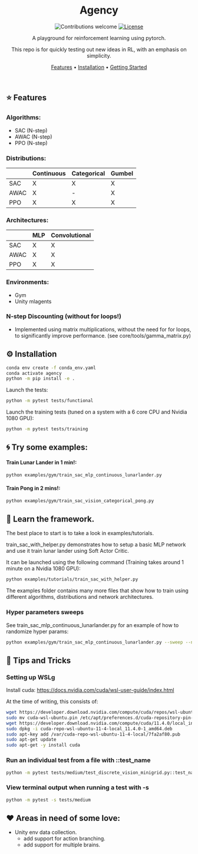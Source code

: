 <!-- LOGO -->

<h1 align="center">
  Agency
  <br>
</h1>

<div align="center">

![Contributions welcome](https://img.shields.io/badge/contributions-welcome-orange.svg)
[![License](https://img.shields.io/badge/license-MIT-blue.svg)](https://opensource.org/licenses/MIT)

A playground for reinforcement learning using pytorch.

This repo is for quickly testing out new ideas in RL, with an emphasis on simplicity.

</div>


<p align="center">
  <a href="#features">Features</a> •
  <a href="#installation">Installation</a> •
  <a href="#getting-started">Getting Started</a>
</p>

<br>

## ⭐️ Features
### Algorithms:
* SAC (N-step)
* AWAC (N-step)
* PPO (N-step)
### Distributions:
|      | Continuous | Categorical | Gumbel |
|:-----|------------|-------------|--------|
| SAC  | X | X | X |
| AWAC | X | - | X |
| PPO  | X | X | X |
### Architectures:
|      | MLP | Convolutional |
|:-----|-----|---------------|
| SAC  | X | X |
| AWAC | X | X |
| PPO  | X | X |
### Environments:
* Gym
* Unity mlagents
### N-step Discounting (without for loops!)
* Implemented using matrix multiplications, without the need for for loops, to significantly improve performance.
(see core/tools/gamma_matrix.py)


## ⚙️ Installation
```bash
conda env create -f conda_env.yaml
conda activate agency
python -m pip install -e .
```

Launch the tests:

```bash
python -m pytest tests/functional
```

Launch the training tests (tuned on a system with a 6 core CPU and Nvidia 1080 GPU):
```bash
python -m pytest tests/training
```

## 🌀 Try some examples:
#### Train Lunar Lander in 1 min!:
```bash
python examples/gym/train_sac_mlp_continuous_lunarlander.py
```
#### Train Pong in 2 mins!:
```bash
python examples/gym/train_sac_vision_categorical_pong.py
```

## 📖 Learn the framework.
The best place to start is to take a look in examples/tutorials.

train_sac_with_helper.py demonstrates how to setup a basic MLP network and use it train lunar lander using Soft Actor Critic.

It can be launched using the following command (Training takes around 1 minute on a Nvidia 1080 GPU):

```bash
python examples/tutorials/train_sac_with_helper.py
```

The examples folder contains many more files that show how to train using different algorithms, distributions and network architectures.


### Hyper parameters sweeps
See train_sac_mlp_continuous_lunarlander.py for an example of how to randomize hyper params:

```bash
python examples/gym/train_sac_mlp_continuous_lunarlander.py --sweep --n 10
```


## 🔔 Tips and Tricks
### Setting up WSLg
Install cuda:
https://docs.nvidia.com/cuda/wsl-user-guide/index.html

At the time of writing, this consists of:

```bash
wget https://developer.download.nvidia.com/compute/cuda/repos/wsl-ubuntu/x86_64/cuda-wsl-ubuntu.pin
sudo mv cuda-wsl-ubuntu.pin /etc/apt/preferences.d/cuda-repository-pin-600
wget https://developer.download.nvidia.com/compute/cuda/11.4.0/local_installers/cuda-repo-wsl-ubuntu-11-4-local_11.4.0-1_amd64.deb
sudo dpkg -i cuda-repo-wsl-ubuntu-11-4-local_11.4.0-1_amd64.deb
sudo apt-key add /var/cuda-repo-wsl-ubuntu-11-4-local/7fa2af80.pub
sudo apt-get update
sudo apt-get -y install cuda
```

### Run an individual test from a file with ::test_name
```bash
python -m pytest tests/medium/test_discrete_vision_minigrid.py::test_name
```

### View terminal output when running a test with -s
```bash
python -m pytest -s tests/medium
```

## ❤️ Areas in need of some love:
* Unity env data collection.
    * add support for action branching.
    * add support for multiple brains.